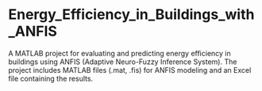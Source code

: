 # Energy_Efficiency_in_Buildings_with_ANFIS
A MATLAB project for evaluating and predicting energy efficiency in buildings using ANFIS (Adaptive Neuro-Fuzzy Inference System). The project includes MATLAB files (.mat, .fis) for ANFIS modeling and an Excel file containing the results.
